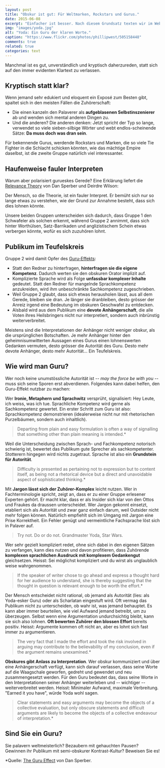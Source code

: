 ```yaml
---
layout: post
title: "Obskur ist gut: Für Weltmarken, Rockstars und Gurus."
date: 2015-06-08
excerpt: "Einfacher ist besser. Nach diesem Grundsatz texten wir im Web. Aber: Für manche lohnt es sich kompliziert zu kommunizieren."
img: "images/yoda.jpg"
alt: "Yoda: Ein Guru der klaren Worte."
caption: "https://www.flickr.com/photos/phillipwest/505158448"
comments: true
related: true
categories: text
---
```


Manchmal ist es gut, unverständlich und kryptisch daherzureden, statt sich auf den immer evidenten Klartext zu verlassen.

## Kryptisch statt klar?

Wenn jemand sehr edukiert und eloquent ein Exposé zum Besten gibt, spaltet sich in den meisten Fällen die Zuhörerschaft: 

- Die einen kanzeln den Palaverer als **aufgeblasenen Selbstinszenierer** ab und wenden sich mental anderen Dingen zu.
- Und die anderen? Die anderen denken: Jetzt spricht der Typ so lange, verwendet so viele sieben-silbige Wörter und webt endlos-scheinende Sätze: **Da muss doch was dran sein**.

Für bekennende Gurus, werdende Rockstars und Marken, die so viele Tie Fighter in die Schlacht schicken könnten, wie das mächtige Empire daselbst, ist die zweite Gruppe natürlich viel interessanter.

## Haufenweise fauler Interpreten

Warum aber polarisiert gurueskes Gerede? Eine Erklärung liefert die [Relevance Theory](http://en.wikipedia.org/wiki/Relevance_theory) von Dan Sperber und Deirdre Wilson: 

Der Mensch, so die Theorie, ist ein fauler Interpret. Er bemüht sich nur so lange etwas zu verstehen, wie der Grund zur Annahme besteht, dass sich dies lohnen könnte.

Unsere beiden Gruppen unterscheiden sich dadurch, dass Gruppe 1 den Schwafeler als solchen erkennt, während Gruppe 2 annimmt, dass sich hinter Worthülsen, Satz-Barrikaden und anglizistischem Schein etwas verbergen könnte, wofür es sich zuzuhören lohnt. 

## Publikum im Teufelskreis

Gruppe 2 wird damit Opfer des [Guru-Effekts](http://www.dan.sperber.fr/wp-content/uploads/guru-effect.pdf):

- Statt den Redner zu hinterfragen, **hinterfragen sie die eigene Kompetenz**. Dadurch werten sie den obskuren Orator implizit auf.
- Komplizierte Sprache wird als Folge **unfassbar komplexer Inhalte** gedeutet. Statt den Redner für mangelnde Sprachkompetenz anzukreiden, wird ihm unbeschränkte Sachkompetenz zugeschrieben.
- Weil Gruppe 2 glaubt, dass sich etwas herausholen lässt, aus all dem Gerede, bleiben sie dran. Je länger sie dranbleiben, desto grösser der Anreiz irgend eine Bedeutung im obskuren Geschwafel zu entdecken. 
- Alsbald wird aus dem Publikum eine **devote Anhängerschaft**, die alle Voten ihres Heilsbringers nicht nur interpretiert, sondern auch inbrünstig weiterverbreitet.

Meistens sind die Interpretationen der Anhänger nicht weniger obskur, als die ursprünglichen Botschaften. Je mehr Anhänger hinter den geheimnisumwitterten Aussagen eines Gurus einen lohnenswerten Gedanken vermuten, desto grösser die Autorität des Guru. Desto mehr devote Anhänger, desto mehr Autorität... Ein Teufelskreis.


## Wie wird man Guru?

Wer noch keine unumstössliche Autorität ist -- *may the force be with you* -- muss sich seine Sporen erst abverdienen. Folgendes kann dabei helfen, den Guru-Effekt nutzbar zu machen:

Wer **Ironie, Metaphern und Sprachwitz** versprüht, signalisiert: Hey Leute, ich weiss, was ich tue. Sprachliche Kompetenz wird gerne als Sachkompetenz gewertet. Ein erster Schritt zum Guru ist also: Sprachkompetenz demonstrieren (idealerweise nicht nur mit rhetorischen Purzelbäumen, sondern auch inhaltlich).

> Departing from plain and easy formulation is often a way of signalling that something other than plain meaning is intended.*

Weil die Unterscheidung zwischen Sprach- und Fachkompetenz notorisch schwierig ist, bewertet das Publikum gute Sprecher als sachkompetenter. Stotterern hingegen wird nichts zugetraut. Sprache ist also ein **Grundstein für Autorität**.

> Difficulty is presented as pertaining not to expression but to content itself, as being not a rhetorical device but a direct and unavoidable aspect of sophisticated thinking.*

Mit **Jargon lässt sich der Zuhörer-Komplex** leicht nutzen. Wer in Fachterminologie spricht, zeigt an, dass er zu einer Gruppe erlesener Experten gehört. Er macht klar, dass er als Insider sich klar von den Ottos und Fraukes da draussen unterscheidet. Wer Jargon gekonnt einsetzt, etabliert sich als Autorität und zwar ganz einfach darum, weil Outsider nicht mehr folgen können. Natürlich empfiehlt sich im Umgang mit Jargon eine Prise Korrektheit. Ein Fehler genügt und vermeintliche Fachsprache löst sich in Palaver auf.

> Try not. Do or do not. Grandmaster Yoda, Star Wars.

Wer sehr gezielt kompliziert redet, ohne sich dabei in den eigenen Sätzen zu verfangen, kann dies nutzen und davon profitieren, dass Zuhörende **komplexen sprachlichen Ausdruck mit komplexem Gedankengut** gleichsetzen. Heisst: Sei möglichst kompliziert und du wirst als unglaublich weise wahrgenommen.

> If the speaker of writer chose to go ahead and express a thought hard for her audience to understand, she is thereby suggesting that the thought in question is relevant enough to be worth the effort.*

Der Mensch entscheidet nicht rational, ob jemand als Autorität (lies: als Yoda-esker Guru) oder als Scharlatan eingestuft wird. Oft vermag das Publikum nicht zu unterscheiden, ob wahr ist, was jemand behauptet. Es kann aber immer beurteilen, wie viel Aufwand jemand betreibt, um zu überzeugen. Selbst wenn eine Argumentation undurchsichtig bleibt, kann sie sich also lohnen. **Oft bewerten Zuhörer den blossen Effort** bereits positiv. Heisst: Argumente kommen oft nicht an, aber es lohnt sich fast immer zu argumentieren.

> The very fact that I made the effort and took the risk involved in arguing may contribute to the believability of my conclusion, even if the argument remains unexamined.*

**Obskures gibt Anlass zu Interpretation**. Wer obskur kommuniziert und über eine Anhängerschaft verfügt, kann sich darauf verlassen, dass seine Worte auf die Waagschale geworfen, gedreht und gewendet und neu zusammengesetzt werden. Für den Guru bedeutet das, dass seine Worte in den Interpretationen seiner Anhänger weiterleben und -- wichtiger -- weiterverbreitet werden. Heisst: Minimaler Aufwand, maximale Verbreitung. "Earned it you have", würde Yoda wohl sagen. 

> Clear statements and easy arguments may become the objects of a collective evaluation, but only obscure statements and difficult arguments are likely to become the objects of a collective endeavour of interpretation.*

## Sind Sie ein Guru?

Sie palavern weltmeisterlich? Bezaubern mit gehauchten Pausen? Gewinnen ihr Publikum mit semi-obskurer Kontrast-Kultur? Beweisen Sie es!

*Quelle: [The Guru Effect](http://www.dan.sperber.fr/wp-content/uploads/guru-effect.pdf) von Dan Sperber.
